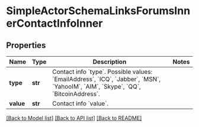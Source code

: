 # SimpleActorSchemaLinksForumsInnerContactInfoInner


## Properties
Name | Type | Description | Notes
------------ | ------------- | ------------- | -------------
**type** | **str** | Contact info &#x60;type&#x60;. Possible values: &#x60;EmailAddress&#x60;, &#x60;ICQ&#x60;, &#x60;Jabber&#x60;, &#x60;MSN&#x60;, &#x60;YahooIM&#x60;, &#x60;AIM&#x60;, &#x60;Skype&#x60;, &#x60;QQ&#x60;, &#x60;BitcoinAddress&#x60;. | 
**value** | **str** | Contact info &#x60;value&#x60;. | 

[[Back to Model list]](../README.md#documentation-for-models) [[Back to API list]](../README.md#documentation-for-api-endpoints) [[Back to README]](../README.md)


